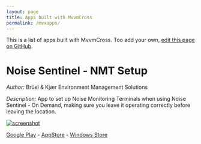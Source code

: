```yaml
---
layout: page
title: Apps built with MvvmCross
permalink: /mvxapps/
---
```


This is a list of apps built with MvvmCross. Too add your own, [edit this page on GitHub][mvxappspage].

# Noise Sentinel - NMT Setup
*Author:* Brüel & Kjær Environment Management Solutions

*Description:*
App to set up Noise Monitoring Terminals when using Noise Sentinel - On Demand, 
making sure you leave it operating correctly before leaving the location.

[![screenshot](http://i.imgur.com/T9B9uix.jpg?1)](http://i.imgur.com/T9B9uix.jpg)

[Google Play][nmtplay] - [AppStore][nmtappst] - [Windows Store][nmtwin]


[mvxappspage]: https://github.com/MvvmCross/mvvmcross.github.io/blob/master/mvxapps.md
[nmtplay]: https://play.google.com/store/apps/details?id=bk.ems.setupcompanion.droid
[nmtappst]: https://itunes.apple.com/us/app/nmt-setup/id808773305
[nmtwin]: http://windowsphone.com/s?appId=217c1fb5-cf95-437f-94da-89f3113c9e22
